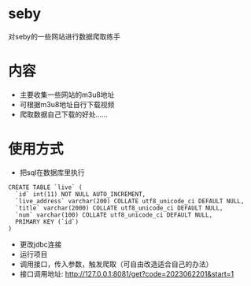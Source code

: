 # seby
对seby的一些网站进行数据爬取练手

# 内容
+ 主要收集一些网站的m3u8地址
+ 可根据m3u8地址自行下载视频
+ 爬取数据自己下载的好处……
  
# 使用方式
+ 把sql在数据库里执行
```
CREATE TABLE `live` (
  `id` int(11) NOT NULL AUTO_INCREMENT,
  `live_address` varchar(200) COLLATE utf8_unicode_ci DEFAULT NULL,
  `title` varchar(2000) COLLATE utf8_unicode_ci DEFAULT NULL,
  `num` varchar(100) COLLATE utf8_unicode_ci DEFAULT NULL,
  PRIMARY KEY (`id`)
) 
```
+ 更改jdbc连接
+ 运行项目
+ 调用接口，传入参数，触发爬取（可自由改造适合自己的办法）
+ 接口调用地址: http://127.0.0.1:8081/get?code=2023062201&start=1
